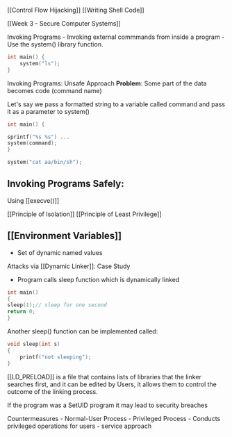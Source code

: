 


[[Control Flow Hijacking]]
[[Writing Shell Code]]


[[Week 3 - Secure Computer Systems]]


Invoking Programs
	- Invoking external commmands from inside a program
		- Use the system() library function.

```C
int main() {
	system("ls");
}
```

Invoking Programs: Unsafe Approach
	**Problem**: Some part of the data becomes code (command name)



Let's say we pass a formatted string  to a variable called command and pass it as a parameter to system()

```C
int main() {

sprintf("%s %s") ...
system(command);
}
```


```C
system("cat aa/bin/sh");
```


## Invoking Programs Safely:

Using [[execve()]]


[[Principle of Isolation]]
[[Principle of Least Privilege]]


## [[Environment Variables]]
- Set of dynamic named values



Attacks via [[Dynamic Linker]]: Case Study

- Program calls sleep function which is dynamically linked
```C
int main()
{
sleep(1);// sleep for one second
return 0;
}
```

Another sleep() function can be implemented called:

```C
void sleep(int s)
{
	printf("not sleeping");
}
```

[[LD_PRELOAD]] is a file that contains lists of libraries that the linker searches first, and it can be edited by Users, it allows them to control the outcome of the linking process.

If the program was a SetUID program it may lead to security breaches


Countermeasures
	- Normal-User Process
	- Privileged Process
		- Conducts privileged operations for users
		- service approach



